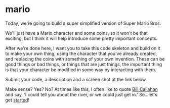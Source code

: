 # mario

Today, we're going to build a super simplified version of Super Mario Bros.

We'll just have a Mario character and some coins, so it won't be that exciting, but I think it
will help introduce some pretty important concepts.

After we're done here, I want you to take this code skeleton and build on it to make your own thing, using the character that you've already created, and replacing the coins with something of your own invention. These can be good things or bad things, or things that are just things, the important thing is that your character be modified in some way by interacting with them.

Submit your code, a description and a screen shot at the link below.

Make sense? Yes? No? At times like this, I often like to quote <a href='https://www.youtube.com/watch?v=nRKkoI0HUKc'>Bill Callahan</a> and say, 'I could tell you about the river, or we could just get in.' So...let's get <a href='youtube link here'>started</a>!
